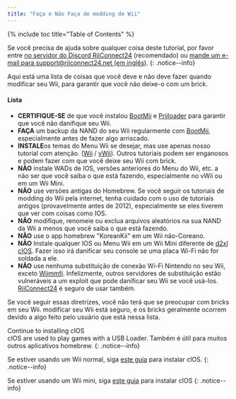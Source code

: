 ```yaml
---
title: "Faça e Não Faça de modding de Wii"
---
```


{% include toc title="Table of Contents" %}

Se você precisa de ajuda sobre qualquer coisa deste tutorial, por favor entre [no servidor do Discord RiiConnect24](https://discord.gg/rc24) (recomendado) ou [mande um e-mail para support@riiconnect24.net (em inglês)](mailto:support@riiconnect24.net).
{: .notice--info}

Aqui está uma lista de coisas que você deve e não deve fazer quando modificar seu Wii, para garantir que você não deixe-o com um brick.

#### Lista

- **CERTIFIQUE-SE** de que você instalou [BootMii](bootmii) e [Priiloader](priiloader) para garantir que você não danifique seu Wii.
- **FAÇA** um backup da NAND do seu Wii regularmente com [BootMii](bootmii), especialmente antes de fazer algo arriscado.
- **INSTALE**os temas do Menu Wii se desejar, mas use apenas nosso tutorial com atenção. ([Wii](themes) / [vWii](themes-vwii)). Outros tutoriais podem ser enganosos e podem fazer com que você deixe seu Wii com brick.
- **NÃO** instale WADs de IOS, versões anteriores do Menu do Wii, etc. a não ser que você saiba o que está fazendo, especialmente no vWii ou em um Wii Mini.
- **NÃO** use versões antigas do Homebrew. Se você seguir os tutoriais de modding do Wii pela internet, tenha cuidado com o uso de tutoriais antigos (provavelmente antes de 2012), especialmente se eles tiverem que ver com coisas como IOS.
- **NÃO** modifique, renomeie ou exclua arquivos aleatórios na sua NAND da Wii a menos que você saiba o que está fazendo.
- **NÃO** use o app homebrew "KoreanKii" em um Wii não-Coreano.
- **NÃO** Instale qualquer IOS ou Menu Wii em um Wii Mini diferente de [d2xl cIOS](cios-mini). Fazer isso irá danificar seu console se uma placa Wi-Fi não for soldada a ele.
- **NÃO** use nenhuma substituição de conexão Wi-Fi Nintendo no seu Wii, exceto [Wiimmfi](wiimmfi). Infelizmente, outros servidores de substituição estão vulneráveis a um exploit que pode danificar seu Wii se você usá-los. [RiiConnect24](riiconnect24) é seguro de usar também.

Se você seguir essas diretrizes, você não terá que se preocupar com bricks em seu Wii. modificar seu Wii está seguro, e os bricks geralmente ocorrem devido a algo feito pelo usuário que está nessa lista.

Continue to installing cIOS<br> cIOS are used to play games with a USB Loader. Também é útil para muitos outros aplicativos homebrew.
{: .notice--info}

Se estiver usando um Wii normal, siga [este guia](cios) para instalar cIOS.
{: .notice--info}

Se estiver usando um Wii mini, siga [este guia](cios-mini) para instalar cIOS
{: .notice--info}
